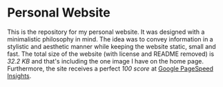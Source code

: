 # Personal Website

This is the repository for my personal website. It was designed with a minimalistic philosophy in mind. The idea was to convey information in a stylistic and aesthetic manner while keeping the website static, small and fast. The total size of the website (with license and README removed) is *32.2 KB* and that's including the one image I have on the home page. Furthermore, the site receives a perfect *100 score* at [Google PageSpeed Insights](https://developers.google.com/speed/pagespeed/insights/).
